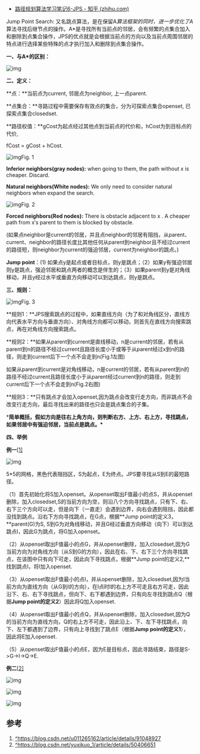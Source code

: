 - [路径规划算法学习笔记6-JPS - 知乎 (zhihu.com)](https://zhuanlan.zhihu.com/p/146756164)

Jump Point Search: 又名跳点算法，是在保留A*算法框架的同时，进一步优化了A*算法寻找后继节点的操作。A*是寻找所有当前点的邻居，会有频繁的点集合加入和删除到点集合操作，JPS的优点就是会根据当前点的方向以及当前点周围邻居的特点进行选择某些特殊的点才执行加入和删除到点集合操作。

**一、与A\*的区别：**

![img](https://pic4.zhimg.com/80/v2-0b340f1c38ee2e2289ab32894f1577cf_720w.jpg)

**二、定义：**

**点：**当前点为current, 邻居点为neighbor, 上一点parent.

**点集合：**寻路过程中需要保存有效点的集合，分为可探索点集合openset, 已探索点集合closedset.

**路径权值：**gCost为起点经过其他点到当前点的代价和，hCost为到目标点的代价,

fCost = gCost + hCost.

![img](https://pic2.zhimg.com/80/v2-1a18af78ebad7f74c6ad40ed8fe07cd1_720w.jpg)Fig. 1

**Inferior neighbors(gray nodes):** when going to them, the path without x is cheaper. Discard.

**Natural neighbors(White nodes):** We only need to consider natural neighbors when expand the search.

![img](https://pic3.zhimg.com/80/v2-c84b36a5bb083e00f58aa3b29eaffeaa_720w.jpg)Fig. 2

**Forced neighbors(Red nodes):** There is obstacle adjacent to x . A cheaper path from x′s parent to them is blocked by obstacle.

(如果点neighbor是current的邻居，并且点neighbor的邻居有阻挡，从parent、current、neighbor的路径长度比其他任何从parent到neighbor且不经过current的路径短，则neighbor为current的强迫邻居，current为neighbor的跳点。)

**Jump point**：(1) 如果点y是起点或者目标点，则y是跳点；（2）如果y有强迫邻居则y是跳点，强迫邻居和跳点两者的概念是伴生的；（3）如果parent到y是对角线移动，并且y经过水平或垂直方向移动可以到达跳点，则y是跳点。

**三、规则：**

![img](https://pic4.zhimg.com/80/v2-db8c7b14af6c5928296b6fd37bfead13_720w.jpg)Fig. 3

**规则1：**JPS搜索跳点的过程中，如果直线方向（为了和对角线区分，直线方向代表水平方向与垂直方向）、对角线方向都可以移动，则首先在直线方向搜索跳点，再在对角线方向搜索跳点。

**规则2：**如果从parent到current是直线移动，n是current的邻居，若有从parent到n的路径不经过current且路径长度小于或等于从parent经过x到n的路径，则走到current后下一个点不会走到n(Fig.1左图)

如果从parent到current是对角线移动，n是current的邻居，若有从parent到n的路径不经过current且路径长度小于从parent经过current到n的路径，则走到current后下一个点不会走到n(Fig.2右图)

**规则3：**只有跳点才会加入openset,因为跳点会改变行走方向，而非跳点不会改变行走方向，最后寻找出来的路径也只会是跳点集合的子集。

***简单概括，假如方向是往右上角方向，则判断右方、上方、右上方，寻找跳点，如果邻居中有强迫邻居，当前点是跳点。\***

**四、举例**

**例一**[[1\]](https://zhuanlan.zhihu.com/p/146756164#ref_1)

![img](https://pic3.zhimg.com/80/v2-c6804701bde2334dd36d20d81919298e_720w.jpg)



5*5的网格，黑色代表阻挡区，S为起点，E为终点。JPS要寻找从S到E的最短路径。

（1）首先初始化将S加入openset。从openset取出F值最小的点S，并从openset删除，加入closedset,S的当前方向为空，则沿八个方向寻找跳点，只有下、右、右下三个方向可以走，但是向下（一直走）会遇到边界，向右会遇到阻挡，因此都没找到跳点。沿右下方向寻找跳点，在G点，根据**Jump point的定义3，**parent(G)为S, S到G为对角线移动，并且G经过垂直方向移动（向下）可以到达跳点I，因此G为跳点，将G加入openset。

（2）从openset取出F值最小的点G，并从openset删除，加入closedset,因为G当前方向为对角线方向（从S到G的方向），因此在右、下、右下三个方向寻找跳点，在该图中只有向下可走，因此向下寻找跳点，根据**Jump point的定义2,**找到跳点I，将I加入openset.

（3）从openset取出F值最小的点I，并从openset删除，加入closedset,因为I当前方向为直线方向（从G到I的方向），在I点时I的右上方不可走且右方可走，因此沿下、右、右下寻找跳点，但向下、右下都遇到边界，只有向左寻找到跳点Q（根据**Jump point的定义2**）因此将Q加入openset.

（4）从openset取出F值最小的点Q，并从openset删除，加入closedset,因为Q的当前方向为直线方向，Q的右上方不可走，因此沿上、下、左下寻找跳点，向下、左下都遇到了边界，只有向上寻找到了跳点E（根据**Jump point的定义1**），因此将E加入openset.

（5）从openset取出F值最小的点E，因为E是目标点，因此寻路结束，路径是S->G->I->Q->E.

**例二**[[2\]](https://zhuanlan.zhihu.com/p/146756164#ref_2)

![img](https://pic3.zhimg.com/80/v2-9da9fd33f14819138af20844073e830e_720w.jpg)

![img](https://pic3.zhimg.com/80/v2-bd8e28749a63d2f3963c154fdb9b0b02_720w.jpg)

![img](https://pic2.zhimg.com/80/v2-9bd7d8dfe05367fab27cec2f6d7e3439_720w.jpg)

## 参考

1. [^](https://zhuanlan.zhihu.com/p/146756164#ref_1_0)https://blog.csdn.net/u011265162/article/details/91048927
2. [^](https://zhuanlan.zhihu.com/p/146756164#ref_2_0)https://blog.csdn.net/yuxikuo_1/article/details/50406651